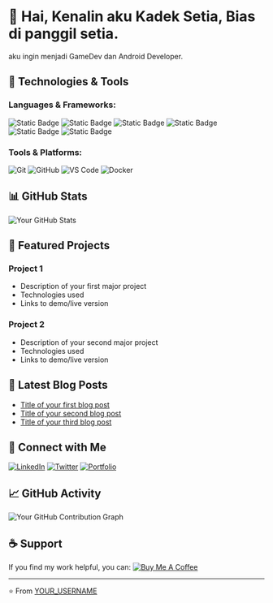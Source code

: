 # 👋 Hai, Kenalin aku Kadek Setia, Bias di panggil setia.
aku ingin menjadi GameDev dan Android Developer.

## 🔧 Technologies & Tools

### Languages & Frameworks:
![Static Badge](https://img.shields.io/badge/HTML-blue?style=for-the-badge&logo=html5&logoColor=black&color=%23E34F26)
![Static Badge](https://img.shields.io/badge/Unity-blue?style=for-the-badge&logo=unity&logoColor=black&color=%23696a6b)
![Static Badge](https://img.shields.io/badge/Android_Studio-blue?style=for-the-badge&logo=androidstudio&logoColor=black&color=%233DDC84)
![Static Badge](https://img.shields.io/badge/Dart-blue?style=for-the-badge&logo=Dart&logoColor=black&color=%230175C2)
![Static Badge](https://img.shields.io/badge/kotlin-blue?style=for-the-badge&logo=kotlin&logoColor=black&color=%237F52FF)
![Static Badge](https://img.shields.io/badge/C_Language-blue?style=for-the-badge&logo=c&logoColor=black&color=%23A8B9CC)



### Tools & Platforms:
![Git](https://img.shields.io/badge/-Git-F05032?style=flat-square&logo=git&logoColor=white)
![GitHub](https://img.shields.io/badge/-GitHub-181717?style=flat-square&logo=github)
![VS Code](https://img.shields.io/badge/-VS%20Code-007ACC?style=flat-square&logo=visual-studio-code)
![Docker](https://img.shields.io/badge/-Docker-2496ED?style=flat-square&logo=docker&logoColor=white)

## 📊 GitHub Stats

![Your GitHub Stats](https://github-readme-stats.vercel.app/api?username=YOUR_USERNAME&show_icons=true&theme=radical)

## 🌟 Featured Projects

### Project 1
- Description of your first major project
- Technologies used
- Links to demo/live version

### Project 2
- Description of your second major project
- Technologies used
- Links to demo/live version

## 📝 Latest Blog Posts
<!-- BLOG-POST-LIST:START -->
- [Title of your first blog post](link)
- [Title of your second blog post](link)
- [Title of your third blog post](link)
<!-- BLOG-POST-LIST:END -->

## 🤝 Connect with Me
[![LinkedIn](https://img.shields.io/badge/-LinkedIn-0A66C2?style=flat-square&logo=linkedin)](YOUR_LINKEDIN_URL)
[![Twitter](https://img.shields.io/badge/-Twitter-1DA1F2?style=flat-square&logo=twitter&logoColor=white)](YOUR_TWITTER_URL)
[![Portfolio](https://img.shields.io/badge/-Portfolio-4285F4?style=flat-square&logo=google-chrome&logoColor=white)](YOUR_PORTFOLIO_URL)

## 📈 GitHub Activity
![Your GitHub Contribution Graph](https://activity-graph.herokuapp.com/graph?username=YOUR_USERNAME&theme=github)

## ☕ Support
If you find my work helpful, you can:
<a href="https://www.buymeacoffee.com/YOUR_USERNAME">
  <img src="https://img.shields.io/badge/-Buy%20me%20a%20coffee-FF813F?style=flat-square&logo=buy-me-a-coffee&logoColor=white" alt="Buy Me A Coffee">
</a>

---
⭐️ From [YOUR_USERNAME](https://github.com/YOUR_USERNAME)
